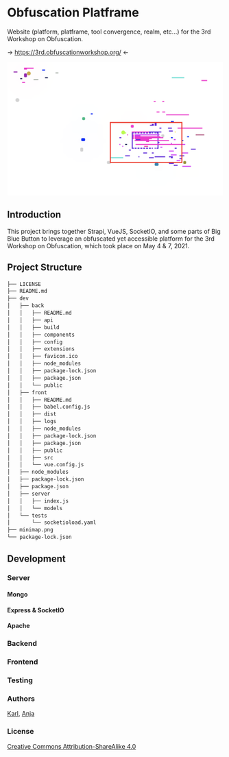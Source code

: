 # Obfuscation Platframe

Website (platform, platframe, tool convergence, realm, etc...) for the 3rd Workshop on Obfuscation.

-> https://3rd.obfuscationworkshop.org/ <-

![](minimap.png)
## Introduction

This project brings together Strapi, VueJS, SocketIO, and some parts of Big Blue Button to leverage an obfuscated yet accessible platform for the 3rd Workshop on Obfuscation, which took place on May 4 & 7, 2021.

## Project Structure

```sh
├── LICENSE
├── README.md
├── dev
│   ├── back
│   │   ├── README.md
│   │   ├── api
│   │   ├── build
│   │   ├── components
│   │   ├── config
│   │   ├── extensions
│   │   ├── favicon.ico
│   │   ├── node_modules
│   │   ├── package-lock.json
│   │   ├── package.json
│   │   └── public
│   ├── front
│   │   ├── README.md
│   │   ├── babel.config.js
│   │   ├── dist
│   │   ├── logs
│   │   ├── node_modules
│   │   ├── package-lock.json
│   │   ├── package.json
│   │   ├── public
│   │   ├── src
│   │   └── vue.config.js
│   ├── node_modules
│   ├── package-lock.json
│   ├── package.json
│   ├── server
│   │   ├── index.js
│   │   └── models
│   └── tests
│       └── socketioload.yaml
├── minimap.png
└── package-lock.json
```
## Development


### Server

#### Mongo

#### Express & SocketIO
#### Apache

### Backend

### Frontend


### Testing


### Authors

[Karl](https://moubarak.eu), [Anja](https://anjagroten.info/)

### License 

[Creative Commons Attribution-ShareAlike 4.0](LICENSE)




